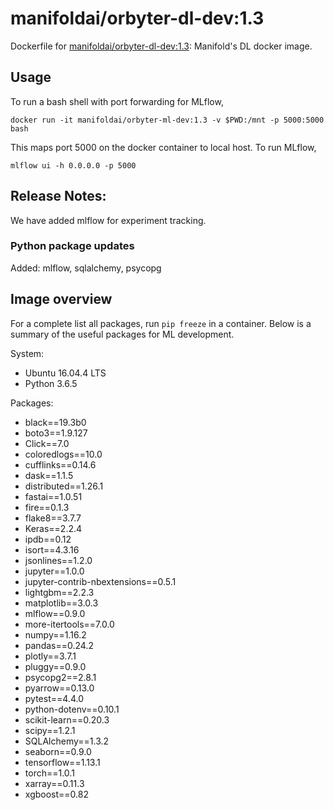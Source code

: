 # manifoldai/orbyter-dl-dev:1.3

Dockerfile for [manifoldai/orbyter-dl-dev:1.3](https://hub.docker.com/r/manifoldai/orbyter-dl-dev): Manifold's DL docker image.

## Usage

To run a bash shell with port forwarding for MLflow, 

`
docker run -it manifoldai/orbyter-ml-dev:1.3 -v $PWD:/mnt -p 5000:5000 bash
`

This maps port 5000 on the docker container to local host. To run MLflow, 

`
mlflow ui -h 0.0.0.0 -p 5000
`

## Release Notes:

We have added mlflow for experiment tracking. 

### Python package updates

Added: mlflow, sqlalchemy, psycopg

## Image overview
For a complete list all packages, run `pip freeze` in a container. Below is a summary of
the useful packages for ML development.

System:

* Ubuntu 16.04.4 LTS
* Python 3.6.5

Packages:

* black==19.3b0
* boto3==1.9.127
* Click==7.0
* coloredlogs==10.0
* cufflinks==0.14.6
* dask==1.1.5
* distributed==1.26.1
* fastai==1.0.51
* fire==0.1.3
* flake8==3.7.7
* Keras==2.2.4
* ipdb==0.12
* isort==4.3.16
* jsonlines==1.2.0
* jupyter==1.0.0
* jupyter-contrib-nbextensions==0.5.1
* lightgbm==2.2.3
* matplotlib==3.0.3
* mlflow==0.9.0
* more-itertools==7.0.0
* numpy==1.16.2
* pandas==0.24.2
* plotly==3.7.1
* pluggy==0.9.0
* psycopg2==2.8.1
* pyarrow==0.13.0
* pytest==4.4.0
* python-dotenv==0.10.1
* scikit-learn==0.20.3
* scipy==1.2.1
* SQLAlchemy==1.3.2
* seaborn==0.9.0
* tensorflow==1.13.1
* torch==1.0.1
* xarray==0.11.3
* xgboost==0.82

